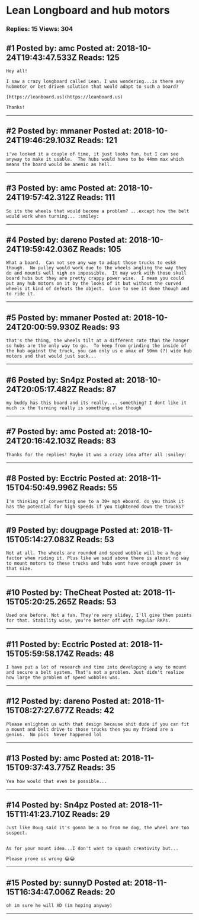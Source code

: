 # Lean Longboard and hub motors

### Replies: 15 Views: 304

## \#1 Posted by: amc Posted at: 2018-10-24T19:43:47.533Z Reads: 125

```
Hey all!

I saw a crazy longboard called Lean. I was wondering...is there any hubmotor or bet driven solution that would adapt to such a board?

[https://leanboard.us](https://leanboard.us)

Thanks!
```

---
## \#2 Posted by: mmaner Posted at: 2018-10-24T19:46:29.103Z Reads: 121

```
i've looked it a couple of time, it just looks fun, but I can see anyway to make it usable.  The hubs would have to be 44mm max which means the board would be anemic as hell.
```

---
## \#3 Posted by: amc Posted at: 2018-10-24T19:57:42.312Z Reads: 111

```
So its the wheels that would become a problem? ...except how the belt would work when turning... :smiley:
```

---
## \#4 Posted by: dareno Posted at: 2018-10-24T19:59:42.036Z Reads: 105

```
What a board.  Can not see any way to adapt those trucks to esk8 though.  No pulley would work due to the wheels angling the way they do and mounts well nigh on impossible.  It may work with those skull board hubs but they are pretty crappy power wise.  I mean you could put any hub motors on it by the looks of it but without the curved wheels it kind of defeats the object.  Love to see it done though and to ride it.
```

---
## \#5 Posted by: mmaner Posted at: 2018-10-24T20:00:59.930Z Reads: 93

```
that's the thing, the wheels tilt at a different rate than the hanger so hubs are the only way to go.  To keep from grinding the inside of the hub against the truck, you can only us e amax of 50mm (?) wide hub motors and that would just suck...
```

---
## \#6 Posted by: Sn4pz Posted at: 2018-10-24T20:05:17.482Z Reads: 87

```
my buddy has this board and its really.... something? I dont like it much :x the turning really is something else though
```

---
## \#7 Posted by: amc Posted at: 2018-10-24T20:16:42.103Z Reads: 83

```
Thanks for the replies! Maybe it was a crazy idea after all :smiley:
```

---
## \#8 Posted by: Ecctric Posted at: 2018-11-15T04:50:49.996Z Reads: 55

```
I'm thinking of converting one to a 30+ mph eboard. do you think it has the potential for high speeds if you tightened down the trucks?
```

---
## \#9 Posted by: dougpage Posted at: 2018-11-15T05:14:27.083Z Reads: 53

```
Not at all. The wheels are rounded and speed wobble will be a huge factor when riding it. Plus like we said above there is almost no way to mount motors to these trucks and hubs wont have enough power in that size.
```

---
## \#10 Posted by: TheCheat Posted at: 2018-11-15T05:20:25.265Z Reads: 53

```
Used one before. Not a fan. They're very slidey, I'll give them points for that. Stability wise, you're better off with regular RKPs.
```

---
## \#11 Posted by: Ecctric Posted at: 2018-11-15T05:59:58.174Z Reads: 48

```
I have put a lot of research and time into developing a way to mount and secure a belt system. That's not a problem. Just didn't realize how large the problem of speed wobbles was.
```

---
## \#12 Posted by: dareno Posted at: 2018-11-15T08:27:27.677Z Reads: 42

```
Please enlighten us with that design because shit dude if you can fit a mount and belt drive to those trucks then you my friend are a genius.  No pics  Never happened lol
```

---
## \#13 Posted by: amc Posted at: 2018-11-15T09:37:43.775Z Reads: 35

```
Yea how would that even be possible...
```

---
## \#14 Posted by: Sn4pz Posted at: 2018-11-15T11:41:23.710Z Reads: 29

```
Just like Doug said it's gonna be a no from me dog, the wheel are too suspect. 


As for your mount idea...I don't want to squash creativity but...

Please prove us wrong 😂😂
```

---
## \#15 Posted by: sunnyD Posted at: 2018-11-15T16:34:47.006Z Reads: 20

```
oh im sure he will XD (im hoping anyway)
```

---
